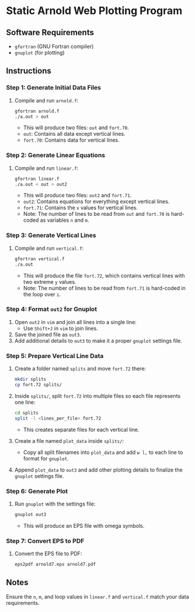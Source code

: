 # Static Arnold Web Plotting Program

## Software Requirements

- `gfortran` (GNU Fortran compiler)
- `gnuplot` (for plotting)

## Instructions

### Step 1: Generate Initial Data Files

1. Compile and run `arnold.f`:
    ```bash
    gfortran arnold.f
    ./a.out > out
    ```
   - This will produce two files: `out` and `fort.70`.
   - `out`: Contains all data except vertical lines.
   - `fort.70`: Contains data for vertical lines.

### Step 2: Generate Linear Equations

1. Compile and run `linear.f`:
    ```bash
    gfortran linear.f
    ./a.out < out > out2
    ```
   - This will produce two files: `out2` and `fort.71`.
   - `out2`: Contains equations for everything except vertical lines.
   - `fort.71`: Contains the `x` values for vertical lines.
   - Note: The number of lines to be read from `out` and `fort.70` is hard-coded as variables `n` and `m`.

### Step 3: Generate Vertical Lines

1. Compile and run `vertical.f`:
    ```bash
    gfortran vertical.f
    ./a.out
    ```
   - This will produce the file `fort.72`, which contains vertical lines with two extreme `y` values.
   - Note: The number of lines to be read from `fort.71` is hard-coded in the loop over `i`.

### Step 4: Format `out2` for Gnuplot

1. Open `out2` in `vim` and join all lines into a single line:
   - Use `Shift+J` in `vim` to join lines.
2. Save the joined file as `out3`.
3. Add additional details to `out3` to make it a proper `gnuplot` settings file.

### Step 5: Prepare Vertical Line Data

1. Create a folder named `splits` and move `fort.72` there:
    ```bash
    mkdir splits
    cp fort.72 splits/
    ```
2. Inside `splits/`, split `fort.72` into multiple files so each file represents one line:
    ```bash
    cd splits
    split -l <lines_per_file> fort.72
    ```
   - This creates separate files for each vertical line.

3. Create a file named `plot_data` inside `splits/`:
   - Copy all split filenames into `plot_data` and add `w l,` to each line to format for `gnuplot`.
4. Append `plot_data` to `out3` and add other plotting details to finalize the `gnuplot` settings file.

### Step 6: Generate Plot

1. Run `gnuplot` with the settings file:
    ```bash
    gnuplot out3
    ```
   - This will produce an EPS file with omega symbols.

### Step 7: Convert EPS to PDF

1. Convert the EPS file to PDF:
    ```bash
    eps2pdf arnold7.eps arnold7.pdf
    ```

## Notes

Ensure the `n`, `m`, and loop values in `linear.f` and `vertical.f` match your data requirements.
